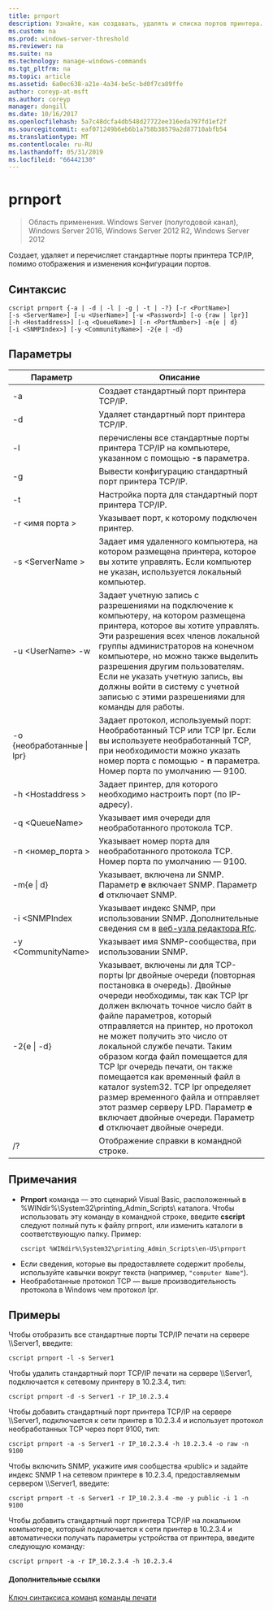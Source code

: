 ```yaml
---
title: prnport
description: Узнайте, как создавать, удалять и списка портов принтера.
ms.custom: na
ms.prod: windows-server-threshold
ms.reviewer: na
ms.suite: na
ms.technology: manage-windows-commands
ms.tgt_pltfrm: na
ms.topic: article
ms.assetid: 6a0ec638-a21e-4a34-be5c-bd0f7ca89ffe
author: coreyp-at-msft
ms.author: coreyp
manager: dongill
ms.date: 10/16/2017
ms.openlocfilehash: 5a7c48dcfa4db548d27722ee316eda797fd1ef2f
ms.sourcegitcommit: eaf071249b6eb6b1a758b38579a2d87710abfb54
ms.translationtype: MT
ms.contentlocale: ru-RU
ms.lasthandoff: 05/31/2019
ms.locfileid: "66442130"
---
```

# <a name="prnport"></a>prnport

>Область применения. Windows Server (полугодовой канал), Windows Server 2016, Windows Server 2012 R2, Windows Server 2012

Создает, удаляет и перечисляет стандартные порты принтера TCP/IP, помимо отображения и изменения конфигурации портов.

## <a name="syntax"></a>Синтаксис
```
cscript prnport {-a | -d | -l | -g | -t | -?} [-r <PortName>] 
[-s <ServerName>] [-u <UserName>] [-w <Password>] [-o {raw | lpr}] 
[-h <Hostaddress>] [-q <QueueName>] [-n <PortNumber>] -m{e | d} 
[-i <SNMPIndex>] [-y <CommunityName>] -2{e | -d}
```

## <a name="parameters"></a>Параметры

|          Параметр           |                                                                                                                                                                                                                                                                                                     Описание                                                                                                                                                                                                                                                                                                      |
|------------------------------|----------------------------------------------------------------------------------------------------------------------------------------------------------------------------------------------------------------------------------------------------------------------------------------------------------------------------------------------------------------------------------------------------------------------------------------------------------------------------------------------------------------------------------------------------------------------------------------------------------------------|
|              -a              |                                                                                                                                                                                                                                                                                       Создает стандартный порт принтера TCP/IP.                                                                                                                                                                                                                                                                                        |
|              -d              |                                                                                                                                                                                                                                                                                       Удаляет стандартный порт принтера TCP/IP.                                                                                                                                                                                                                                                                                        |
|              -l              |                                                                                                                                                                                                                                                             перечислены все стандартные порты принтера TCP/IP на компьютере, указанном с помощью **-s** параметра.                                                                                                                                                                                                                                                             |
|              -g              |                                                                                                                                                                                                                                                                            Вывести конфигурацию стандартный порт принтера TCP/IP.                                                                                                                                                                                                                                                                             |
|              -t              |                                                                                                                                                                                                                                                                           Настройка порта для стандартный порт принтера TCP/IP.                                                                                                                                                                                                                                                                           |
|        -r \<имя порта >        |                                                                                                                                                                                                                                                                                Указывает порт, к которому подключен принтер.                                                                                                                                                                                                                                                                                 |
|       -s \<ServerName >       |                                                                                                                                                                                                                               Задает имя удаленного компьютера, на котором размещена принтера, которое вы хотите управлять. Если компьютер не указан, используется локальный компьютер.                                                                                                                                                                                                                                |
| -u \<UserName> -w <Password> |                                                                                                              Задает учетную запись с разрешениями на подключение к компьютеру, на котором размещена принтера, которое вы хотите управлять. Эти разрешения всех членов локальной группы администраторов на конечном компьютере, но можно также выделить разрешения другим пользователям. Если не указать учетную запись, вы должны войти в систему с учетной записью с этими разрешениями для команды для работы.                                                                                                               |
|     -o {необработанные &#124; lpr}      |                                                                                                                                                                                                              Задает протокол, используемый порт: Необработанный TCP или TCP lpr. Если вы используете необработанный TCP, при необходимости можно указать номер порта с помощью **- n** параметра. Номер порта по умолчанию — 9100.                                                                                                                                                                                                              |
|      -h \<Hostaddress >       |                                                                                                                                                                                                                                                                   Задает принтер, для которого необходимо настроить порт (по IP-адресу).                                                                                                                                                                                                                                                                    |
|       -q \<QueueName>        |                                                                                                                                                                                                                                                                                     Указывает имя очереди для необработанного протокола TCP.                                                                                                                                                                                                                                                                                     |
|       -n \<номер_порта >       |                                                                                                                                                                                                                                                                    Указывает номер порта для необработанного протокола TCP. Номер порта по умолчанию — 9100.                                                                                                                                                                                                                                                                    |
|        -m{e &#124; d}        |                                                                                                                                                                                                                                                       Указывает, включена ли SNMP. Параметр **e** включает SNMP. Параметр **d** отключает SNMP.                                                                                                                                                                                                                                                        |
|        -i \<SNMPIndex        |                                                                                                                                                                                                                             Указывает индекс SNMP, при использовании SNMP. Дополнительные сведения см в [веб-узла редактора Rfc](https://go.microsoft.com/fwlink/?LinkId=569).                                                                                                                                                                                                                              |
|     -y \<CommunityName>      |                                                                                                                                                                                                                                                                                Указывает имя SNMP-сообщества, при использовании SNMP.                                                                                                                                                                                                                                                                                |
|       -2{e &#124; -d}        | Указывает, включены ли для TCP-порты lpr двойные очереди (повторная постановка в очередь). Двойные очереди необходимы, так как TCP lpr должен включать точное число байт в файле параметров, который отправляется на принтер, но протокол не может получить это число от локальной службе печати. Таким образом когда файл помещается для TCP lpr очередь печати, он также помещается как временный файл в каталог system32. TCP lpr определяет размер временного файла и отправляет этот размер серверу LPD. Параметр **e** включает двойные очереди. Параметр **d** отключает двойные очереди. |
|              /?              |                                                                                                                                                                                                                                                                                         Отображение справки в командной строке.                                                                                                                                                                                                                                                                                         |

## <a name="remarks"></a>Примечания
-   **Prnport** команда — это сценарий Visual Basic, расположенный в %WINdir%\System32\printing_Admin_Scripts\\ <language> каталога. Чтобы использовать эту команду в командной строке, введите **cscript** следуют полный путь к файлу prnport, или изменить каталоги в соответствующую папку. Пример:
    ```
    cscript %WINdir%\System32\printing_Admin_Scripts\en-US\prnport
    ```
-   Если сведения, которые вы предоставляете содержит пробелы, используйте кавычки вокруг текста (например, `"computer Name"`).
-   Необработанные протокол TCP — выше производительность протокола в Windows чем протокол lpr.

## <a name="BKMK_examples"></a>Примеры
Чтобы отобразить все стандартные порты TCP/IP печати на сервере \\\Server1, введите:
```
cscript prnport -l -s Server1
```
Чтобы удалить стандартный порт TCP/IP печати на сервере \\\Server1, подключается к сетевому принтеру в 10.2.3.4, тип:
```
cscript prnport -d -s Server1 -r IP_10.2.3.4
```
Чтобы добавить стандартный порт принтера TCP/IP на сервере \\\Server1, подключается к сети принтер в 10.2.3.4 и использует протокол необработанных TCP через порт 9100, тип:
```
cscript prnport -a -s Server1 -r IP_10.2.3.4 -h 10.2.3.4 -o raw -n 9100
```
Чтобы включить SNMP, укажите имя сообщества «public» и задайте индекс SNMP 1 на сетевом принтере в 10.2.3.4, предоставляемым сервером \\\Server1, введите:
```
cscript prnport -t -s Server1 -r IP_10.2.3.4 -me -y public -i 1 -n 9100
```
Чтобы добавить стандартный порт принтера TCP/IP на локальном компьютере, который подключается к сети принтер в 10.2.3.4 и автоматически получать параметры устройства от принтера, введите следующую команду:
```
cscript prnport -a -r IP_10.2.3.4 -h 10.2.3.4
```

#### <a name="additional-references"></a>Дополнительные ссылки
[Ключ синтаксиса команд](command-line-syntax-key.md)
[команды печати](print-command-reference.md)
